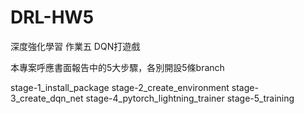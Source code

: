 # DRL-HW5
深度強化學習 作業五 DQN打遊戲

本專案呼應書面報告中的5大步驟，各別開設5條branch

stage-1_install_package
stage-2_create_environment
stage-3_create_dqn_net
stage-4_pytorch_lightning_trainer
stage-5_training

